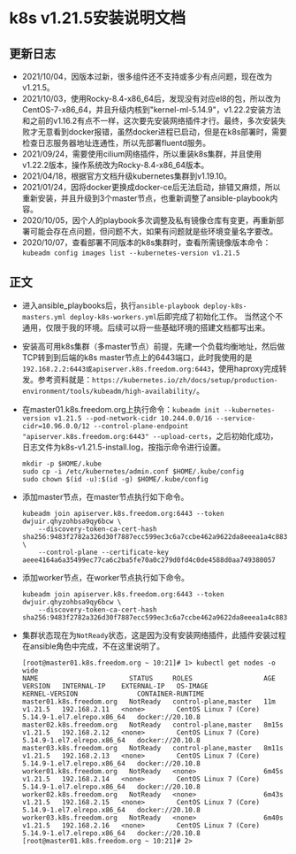 # k8s v1.21.5安装说明文档

## 更新日志
- 2021/10/04，因版本过新，很多组件还不支持或多少有点问题，现在改为v1.21.5。
- 2021/10/03，使用Rocky-8.4-x86_64后，发现没有对应el8的包，所以改为CentOS-7-x86_64，并且升级内核到"kernel-ml-5.14.9"，v1.22.2安装方法和之前的v1.16.2有点不一样，这次要先安装网络插件才行。最终，多次安装失败才无意看到docker报错，虽然docker进程已启动，但是在k8s部署时，需要检查日志服务器地址连通性，所以先部署fluentd服务。
- 2021/09/24，需要使用cilium网络插件，所以重装k8s集群，并且使用v1.22.2版本，操作系统改为Rocky-8.4-x86_64版本。
- 2021/04/18，根据官方文档升级kubernetes集群到v1.19.10。
- 2021/01/24，因将docker更换成docker-ce后无法启动，排错又麻烦，所以重新安装，并且升级到3个master节点，也重新调整了ansible-playbook内容。
- 2020/10/05，因个人的playbook多次调整及私有镜像仓库有变更，再重新部署可能会存在点问题，但问题不大，如果有问题就是些环境变量名字要改。
- 2020/10/07，查看部署不同版本的k8s集群时，查看所需镜像版本命令：`kubeadm config images list --kubernetes-version v1.21.5`

## 正文
- 进入ansible_playbooks后，执行`ansible-playbook deploy-k8s-masters.yml deploy-k8s-workers.yml`后即完成了初始化工作。
当然这个不通用，仅限于我的环境。后续可以将一些基础环境的搭建文档都写出来。

- 安装高可用k8s集群（多master节点）前提，先建一个负载均衡地址，然后做TCP转到到后端的k8s master节点上的6443端口，此时我使用的是`192.168.2.2:6443或apiserver.k8s.freedom.org:6443`，使用haproxy完成转发。参考资料就是：`https://kubernetes.io/zh/docs/setup/production-environment/tools/kubeadm/high-availability/`。

- 在master01.k8s.freedom.org上执行命令：`kubeadm init --kubernetes-version v1.21.5 --pod-network-cidr 10.244.0.0/16 --service-cidr=10.96.0.0/12 --control-plane-endpoint "apiserver.k8s.freedom.org:6443" --upload-certs`，之后初始化成功，
日志文件为k8s-v1.21.5-install.log，按指示命令进行设置。  
    ```shell
    mkdir -p $HOME/.kube 
    sudo cp -i /etc/kubernetes/admin.conf $HOME/.kube/config  
    sudo chown $(id -u):$(id -g) $HOME/.kube/config
    ```
    
- 添加master节点，在master节点执行如下命令。
    ```shell
    kubeadm join apiserver.k8s.freedom.org:6443 --token dwjuir.qhyzohbsa9qy6bcw \
        --discovery-token-ca-cert-hash sha256:9483f2782a326d30f7887ecc599ec3c6a7ccbe462a9622da8eeea1a4c883c4b6 \
        --control-plane --certificate-key aeee4164a6a35499ec77ca6c2ba5fe70a0c279d0fd4c0de4588d0aa749380057
    ```

- 添加worker节点，在worker节点执行如下命令。
    ```shell
    kubeadm join apiserver.k8s.freedom.org:6443 --token dwjuir.qhyzohbsa9qy6bcw \
        --discovery-token-ca-cert-hash sha256:9483f2782a326d30f7887ecc599ec3c6a7ccbe462a9622da8eeea1a4c883c4b6
    ```

- 集群状态现在为`NotReady`状态，这是因为没有安装网络插件，此插件安装过程在ansible角色中完成，不在这里说明了。
    ```shell
    [root@master01.k8s.freedom.org ~ 10:21]# 1> kubectl get nodes -o wide
    NAME                       STATUS     ROLES                  AGE     VERSION   INTERNAL-IP    EXTERNAL-IP   OS-IMAGE                KERNEL-VERSION               CONTAINER-RUNTIME
    master01.k8s.freedom.org   NotReady   control-plane,master   11m     v1.21.5   192.168.2.11   <none>        CentOS Linux 7 (Core)   5.14.9-1.el7.elrepo.x86_64   docker://20.10.8
    master02.k8s.freedom.org   NotReady   control-plane,master   8m15s   v1.21.5   192.168.2.12   <none>        CentOS Linux 7 (Core)   5.14.9-1.el7.elrepo.x86_64   docker://20.10.8
    master03.k8s.freedom.org   NotReady   control-plane,master   8m11s   v1.21.5   192.168.2.13   <none>        CentOS Linux 7 (Core)   5.14.9-1.el7.elrepo.x86_64   docker://20.10.8
    worker01.k8s.freedom.org   NotReady   <none>                 6m45s   v1.21.5   192.168.2.14   <none>        CentOS Linux 7 (Core)   5.14.9-1.el7.elrepo.x86_64   docker://20.10.8
    worker02.k8s.freedom.org   NotReady   <none>                 6m43s   v1.21.5   192.168.2.15   <none>        CentOS Linux 7 (Core)   5.14.9-1.el7.elrepo.x86_64   docker://20.10.8
    worker03.k8s.freedom.org   NotReady   <none>                 6m40s   v1.21.5   192.168.2.16   <none>        CentOS Linux 7 (Core)   5.14.9-1.el7.elrepo.x86_64   docker://20.10.8
    [root@master01.k8s.freedom.org ~ 10:21]# 2> 
    ```